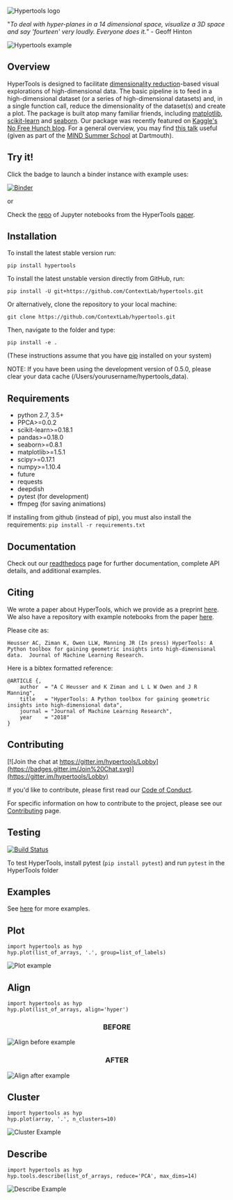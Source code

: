 ![Hypertools logo](images/hypercube.png)


"_To deal with hyper-planes in a 14 dimensional space, visualize a 3D space and say 'fourteen' very loudly.  Everyone does it._" - Geoff Hinton


![Hypertools example](images/hypertools.gif)

<h2>Overview</h2>

HyperTools is designed to facilitate
[dimensionality reduction](https://en.wikipedia.org/wiki/Dimensionality_reduction)-based
visual explorations of high-dimensional data.  The basic pipeline is
to feed in a high-dimensional dataset (or a series of high-dimensional
datasets) and, in a single function call, reduce the dimensionality of
the dataset(s) and create a plot.  The package is built atop many
familiar friends, including [matplotlib](https://matplotlib.org/),
[scikit-learn](http://scikit-learn.org/) and
[seaborn](https://seaborn.pydata.org/).  Our package was recently
featured on
[Kaggle's No Free Hunch blog](http://blog.kaggle.com/2017/04/10/exploring-the-structure-of-high-dimensional-data-with-hypertools-in-kaggle-kernels/).  For a general overview, you may find [this talk](https://www.youtube.com/watch?v=hb_ER9RGtOM) useful (given as part of the [MIND Summer School](https://summer-mind.github.io) at Dartmouth).

<h2>Try it!</h2>

Click the badge to launch a binder instance with example uses:

[![Binder](http://mybinder.org/badge.svg)](http://mybinder.org:/repo/contextlab/hypertools-paper-notebooks)

or

Check the [repo](https://github.com/ContextLab/hypertools-paper-notebooks) of Jupyter notebooks from the HyperTools [paper](https://arxiv.org/abs/1701.08290).

<h2>Installation</h2>

To install the latest stable version run:

`pip install hypertools`

To install the latest unstable version directly from GitHub, run:

`pip install -U git+https://github.com/ContextLab/hypertools.git`

Or alternatively, clone the repository to your local machine:

`git clone https://github.com/ContextLab/hypertools.git`

Then, navigate to the folder and type:

`pip install -e .`

(These instructions assume that you have [pip](https://pip.pypa.io/en/stable/installing/) installed on your system)

NOTE: If you have been using the development version of 0.5.0, please clear your
data cache (/Users/yourusername/hypertools_data).

<h2>Requirements</h2>

+ python 2.7, 3.5+
+ PPCA>=0.0.2
+ scikit-learn>=0.18.1
+ pandas>=0.18.0
+ seaborn>=0.8.1
+ matplotlib>=1.5.1
+ scipy>=0.17.1
+ numpy>=1.10.4
+ future
+ requests
+ deepdish
+ pytest (for development)
+ ffmpeg (for saving animations)

If installing from github (instead of pip), you must also install the requirements:
`pip install -r requirements.txt`

<h2>Documentation</h2>

Check out our [readthedocs](http://hypertools.readthedocs.io/en/latest/) page for further documentation, complete API details, and additional examples.

<h2>Citing</h2>

We wrote a paper about HyperTools, which we provide as a preprint [here](https://arxiv.org/abs/1701.08290). We also have a repository with example notebooks from the paper [here](https://github.com/ContextLab/hypertools-paper-notebooks).

Please cite as:

`Heusser AC, Ziman K, Owen LLW, Manning JR (In press) HyperTools: A Python toolbox for gaining geometric insights into high-dimensional data.  Journal of Machine Learning Research.`

Here is a bibtex formatted reference:

```
@ARTICLE {,
    author  = "A C Heusser and K Ziman and L L W Owen and J R Manning",
    title   = "HyperTools: A Python toolbox for gaining geometric insights into high-dimensional data",
    journal = "Journal of Machine Learning Research",
    year    = "2018"
}
```

<h2>Contributing</h2>

[![Join the chat at https://gitter.im/hypertools/Lobby](https://badges.gitter.im/Join%20Chat.svg)](https://gitter.im/hypertools/Lobby)

If you'd like to contribute, please first read our [Code of Conduct](https://www.mozilla.org/en-US/about/governance/policies/participation/).

For specific information on how to contribute to the project, please see our [Contributing](https://github.com/ContextLab/hypertools/blob/master/CONTRIBUTING.md) page.

<h2>Testing</h2>

[![Build Status](https://travis-ci.org/ContextLab/hypertools.svg?branch=master)](https://travis-ci.org/ContextLab/hypertools)


To test HyperTools, install pytest (`pip install pytest`) and run `pytest` in the HyperTools folder

<h2>Examples</h2>

See [here](http://hypertools.readthedocs.io/en/latest/auto_examples/index.html) for more examples.

<h2>Plot</h2>

```
import hypertools as hyp
hyp.plot(list_of_arrays, '.', group=list_of_labels)
```

![Plot example](images/plot.gif)

<h2>Align</h2>

```
import hypertools as hyp
hyp.plot(list_of_arrays, align='hyper')
```

<h3><center>BEFORE</center></h3>

![Align before example](images/align_before.gif)

<h3><center>AFTER</center></h3>

![Align after example](images/align_after.gif)


<h2>Cluster</h2>

```
import hypertools as hyp
hyp.plot(array, '.', n_clusters=10)
```

![Cluster Example](images/cluster_example.png)


<h2>Describe</h2>

```
import hypertools as hyp
hyp.tools.describe(list_of_arrays, reduce='PCA', max_dims=14)
```
![Describe Example](images/describe_example.png)
